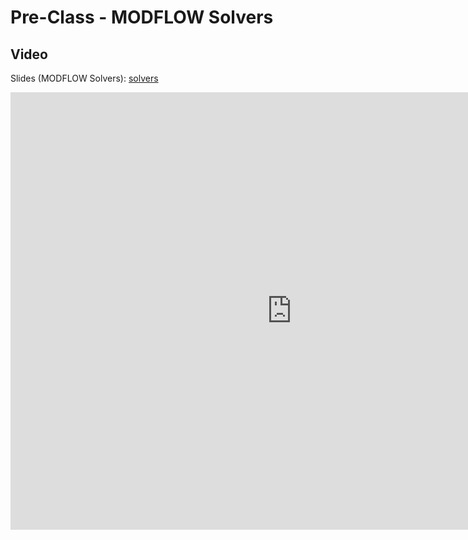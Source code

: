 # Pre-Class - MODFLOW Solvers



## Video

Slides (MODFLOW Solvers): [solvers](solvers.pptx)

<iframe width="900" height="700" src="https://www.youtube.com/embed/ew0D--V-1Cs?si=XSJ33pHZQxeFb7_E" title="YouTube 
video player" frameborder="0" allow="accelerometer; autoplay; clipboard-write; encrypted-media; gyroscope; picture-in-picture; web-share" referrerpolicy="strict-origin-when-cross-origin" allowfullscreen></iframe>